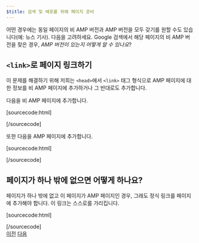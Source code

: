```yaml
---
$title: 검색 및 배포를 위해 페이지 준비
---
```


어떤 경우에는 동일 페이지의 비 AMP 버전과 AMP 버전을 모두 갖기를 원할 수도 있습니다(예: 뉴스 기사). 다음을 고려하세요. Google 검색에서 해당 페이지의 비 AMP 버전을 찾은 경우, *AMP 버전이 있는지 어떻게 알 수 있나요*?

## `<link>`로 페이지 링크하기

이 문제를 해결하기 위해 저희는 `<head>`에서 `<link>` 태그 형식으로 AMP 페이지에 대한 정보를 비 AMP 페이지에 추가하거나 그 반대로도 추가합니다.

다음을 비 AMP 페이지에 추가합니다.

[sourcecode:html]
<link rel="amphtml" href="https://www.example.com/url/to/amp/document.html">
[/sourcecode]

또한 다음을 AMP 페이지에 추가합니다.

[sourcecode:html]
<link rel="canonical" href="https://www.example.com/url/to/full/document.html">
[/sourcecode]

## 페이지가 하나 밖에 없으면 어떻게 하나요?

페이지가 하나 밖에 없고 이 페이지가 AMP 페이지인 경우, 그래도 정식 링크를 페이지에 추가해야 합니다. 이 링크는 스스로를 가리킵니다.

[sourcecode:html]
<link rel="canonical" href="https://www.example.com/url/to/amp/document.html">
[/sourcecode]

<div class="prev-next-buttons">
  <a class="button prev-button" href="{{g.doc('/content/amp-dev/documentation/guides-and-tutorials/start/create/preview_and_validate.md', locale=doc.locale).url.path}}"><span class="arrow-prev">이전</span></a>
  <a class="button next-button" href="{{g.doc('/content/docs/start/create/publish.md', locale=doc.locale).url.path}}"><span class="arrow-next">다음</span></a>
</div>
